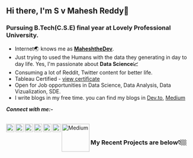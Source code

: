 
## Hi there, I'm S v Mahesh Reddy👋
### Pursuing B.Tech(C.S.E) final year at Lovely Professional University.
* Internet🌏 knows me as [**MaheshtheDev**](https://www.google.com/search?q=maheshthedev). 
* Just trying to used the Humans with the data they generating in day to day life. Yes, I'm passionate about **Data Science📈**
* Consuming a lot of Reddit, Twitter content for better life.
* Tableau Certified - [view certificate](https://verify.skilljar.com/c/ct5qhpm9fqyc)
* Open for Job opportunities in Data Science, Data Analysis, Data Vizualization, SDE.
* I write blogs in my free time. you can find my blogs in [Dev.to](https://dev.to/maheshthedev), [Medium](https://medium.com/@maheshthedev)

_**Connect with me:-**_

<br />
<a href="https://twitter.com/maheshthedev">
  <img align="left" alt="Mahesh Sv| Twitter" width="22px" src="https://cdn.jsdelivr.net/npm/simple-icons@v3/icons/twitter.svg" />
</a>
<a href="https://www.linkedin.com/in/maheshthedev/">
  <img align="left" alt="Linkedin" width="22px" src="https://cdn.jsdelivr.net/npm/simple-icons@v3/icons/linkedin.svg" />
</a>
<a href="https://t.me/maheshthedev">
  <img align="left" alt="Telegram" width="22px" src="https://cdn.jsdelivr.net/npm/simple-icons@v3/icons/telegram.svg" />
</a>
<a href="https://www.instagram.com/maheshthedev/">
  <img align="left" alt="Instagram" width="22px" src="https://cdn.jsdelivr.net/npm/simple-icons@v3/icons/instagram.svg" />
</a>
<a href="https://www.reddit.com/user/MaheshtheDev">
  <img align="left" alt=" Reddit" width="22px" src="https://cdn.jsdelivr.net/npm/simple-icons@v3/icons/reddit.svg" />
</a>
<a href="https://dev.to/maheshthedev">
  <img align="left" alt="Dev.to" src="https://d2fltix0v2e0sb.cloudfront.net/dev-badge.svg" alt="Mahesh Sv's DEV Profile" width="22">
</a> 
<a href="https://medium.com/@maheshthedev">
  <img align="left" alt="Medium" src="https://miro.medium.com/max/968/1*F6SrJR7_s95r6oCF3ugMZw.png" alt="Mahesh Sv's Medium Profile" width="75">
</a>

<br />

### My Recent Projects are below👇🏼

